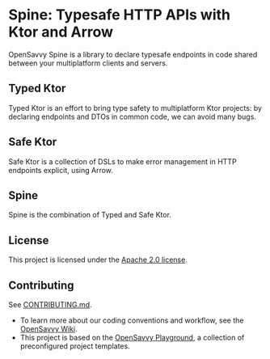 # Spine: Typesafe HTTP APIs with Ktor and Arrow

OpenSavvy Spine is a library to declare typesafe endpoints in code shared between your multiplatform clients and servers.

## Typed Ktor

Typed Ktor is an effort to bring type safety to multiplatform Ktor projects: by declaring endpoints and DTOs in common code, we can avoid many bugs.  

## Safe Ktor

Safe Ktor is a collection of DSLs to make error management in HTTP endpoints explicit, using Arrow.

## Spine

Spine is the combination of Typed and Safe Ktor.

## License

This project is licensed under the [Apache 2.0 license](LICENSE).

## Contributing

See [CONTRIBUTING.md](CONTRIBUTING.md).
- To learn more about our coding conventions and workflow, see the [OpenSavvy Wiki](https://gitlab.com/opensavvy/wiki/-/blob/main/README.md#wiki).
- This project is based on the [OpenSavvy Playground](docs/playground/README.md), a collection of preconfigured project templates.
